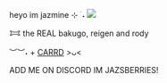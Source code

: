 heyo im jazmine ⊹ ࣪ ˖ ![](https://64.media.tumblr.com/423c215a244d2f4299e815ca37eb457d/92f95e418ff1b5db-f0/s540x810/1dac36a2b6a3bf3272692536245aae61d7bfe8c1.gifv)

𐂯 the REAL bakugo, reigen and rody 



︶︶˖ + [CARRD](https://jazsberries.carrd.co/)  >ᴗ< 

ADD ME ON DISCORD IM JAZSBERRIES!
